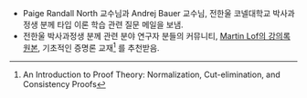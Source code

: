 - Paige Randall North 교수님과 Andrej Bauer 교수님, 전한울 코넬대학교 박사과정생 분께 타입 이론 학습 관련 질문 메일을 보냄.
- 전한울 박사과정생 분께 관련 분야 연구자 분들의 커뮤니티, [Martin Lof의 강의록 원본](https://intuitionistic.wordpress.com/wp-content/uploads/2010/07/martin-lof-tt.pdf), 기초적인 증명론 교재[^1] 를 추천받음.

[^1]: An Introduction to Proof Theory: Normalization, Cut-elimination, and Consistency Proofs
